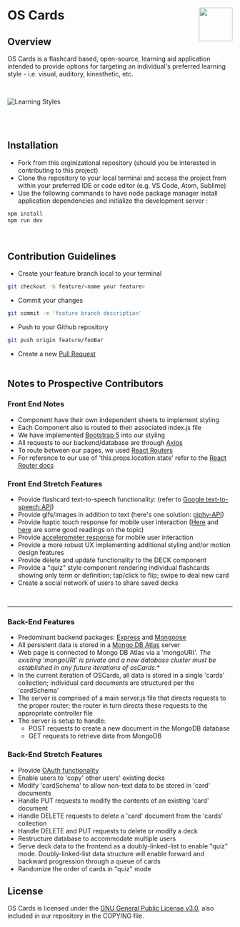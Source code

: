 # OS Cards <img src="./img_src/yeti.png" width=75 align=right>

## Overview

OS Cards is a flashcard based, open-source, learning aid application intended to provide options for targeting an individual's preferred learning style - i.e. visual, auditory, kinesthetic, etc.

<br>

![Learning Styles](https://ilslearningcorner.com/wp-content/uploads/2016/02/learning-styles-infographic-header.jpg) 

<br><br>

## Installation

- Fork from this orginizational repository (should you be interested in contributing to this project) 
- Clone the repository to your local terminal and access the project from within your preferred IDE or code editor (e.g. VS Code, Atom, Sublime)
- Use the following commands to have node package manager install application dependencies and initialize the development server :

```bash
npm install 
npm run dev
```
<br>

## Contribution Guidelines

- Create your feature branch local to your terminal
```bash
git checkout -b feature/<name your feature>
```
- Commit your changes 
```bash
git commit -m 'feature branch description'
```
- Push to your Github repository 
```bash
git push origin feature/fooBar
```
- Create a new [Pull Request](https://github.com/OSLearning/OSCards/pulls)
<br><br>

## Notes to Prospective Contributors

### Front End Notes
- Component have their own independent sheets to implement styling
- Each Component also is routed to their associated index.js file
- We have implemented [Bootstrap 5](https://getbootstrap.com/docs/5.0/getting-started/introduction/) into our styling
- All requests to our backend/database are through [Axios](https://github.com/axios/axios)
- To route between our pages, we used [React Routers](https://reactrouter.com/web/guides/quick-start)
- For reference to our use of 'this.props.location.state' refer to the [React Router docs](https://reactrouter.com/web/api/location)

### Front End Stretch Features
- Provide flashcard text-to-speech functionality: (refer to [Google text-to-speech API](https://any-api.com/googleapis_com/speech/docs/API_Description))
- Provide gifs/images in addition to text (here's one solution: [giphy-API](https://developers.giphy.com/docs/api#endpoint))
- Provide haptic touch response for mobile user interaction ([Here](https://developer.apple.com/design/human-interface-guidelines/ios/user-interaction/haptics/) and [here](https://medium.com/better-programming/adding-haptics-to-your-app-57439c358e8e) are some good readings on the topic)
- Provide [accelerometer response](https://developer.android.com/guide/topics/sensors/sensors_overview) for mobile user interaction
- Provide a more robust UX implementing additional styling and/or motion design features
- Provide delete and update functionality to the DECK component
- Provide a "quiz" style component rendering individual flashcards showing only term or definition; tap/click to flip; swipe to deal new card
- Create a social network of users to share saved decks
<br>
<hr>

### Back-End Features
- Predominant backend packages: [Express](https://expressjs.com/) and [Mongoose](https://mongoosejs.com/docs/)
- All persistent data is stored in a [Mongo DB Atlas](https://docs.mongodb.com/manual/introduction/) server
- Web page is connected to Mongo DB Atlas via a 'mongoURI'. *The existing 'mongoURI' is private and a new database cluster must be established in any future iterations of osCards.** 
- In the current iteration of OSCards, all data is stored in a single 'cards' collection; individual card documents are structured per the 'cardSchema'
- The server is comprised of a main server.js file that directs requests to the proper router; the router in turn directs these requests to the appropriate controller file
- The server is setup to handle: 
  - POST requests to create a new document in the MongoDB database
  - GET requests to retrieve data from MongoDB

### Back-End Stretch Features
- Provide [OAuth functionality](https://developers.google.com/identity/protocols/oauth2/javascript-implicit-flow)
- Enable users to 'copy' other users' existing decks
- Modify 'cardSchema' to allow non-text data to be stored in 'card' documents
- Handle PUT requests to modify the contents of an existing 'card' document
- Handle DELETE requests to delete a 'card' document from the 'cards' collection
- Handle DELETE and PUT requests to delete or modify a deck
- Restructure database to accommodate multiple users
- Serve deck data to the frontend as a doubly-linked-list to enable "quiz" mode. Doubly-linked-list data structure will enable forward and backward progression through a queue of cards
- Randomize the order of cards in "quiz" mode

## License

OS Cards is licensed under the [GNU General Public License v3.0](https://www.gnu.org/licenses/gpl-3.0.en.html), also included in our repository in the COPYING file.
